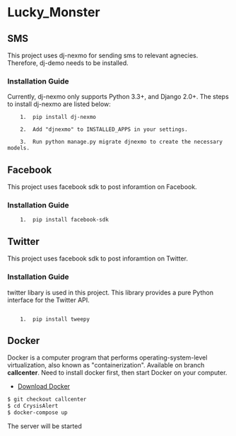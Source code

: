 # Lucky_Monster
## SMS
This project uses dj-nexmo for sending sms to relevant agnecies. Therefore, dj-demo needs to be installed.
### Installation Guide
Currently, dj-nexmo only supports Python 3.3+, and Django 2.0+. The steps to install dj-nexmo are listed below:
```
	1.	pip install dj-nexmo
	
	2.	Add "djnexmo" to INSTALLED_APPS in your settings.
	
	3.	Run python manage.py migrate djnexmo to create the necessary models.
```

## Facebook
This project uses facebook sdk to post inforamtion on  Facebook.
### Installation Guide
```
	1.	pip install facebook-sdk
```

## Twitter
This project uses facebook sdk to post inforamtion on  Twitter.
### Installation Guide
twitter libary is used in this project. This library provides a pure Python interface for the Twitter API.
```

	1.	pip install tweepy
```

## Docker
Docker is a computer program that performs operating-system-level virtualization, also known as "containerization".
Available on branch **callcenter**.
Need to install docker first, then start Docker on your computer.
- [Download Docker](https://www.docker.com/get-started)

```bash
$ git checkout callcenter
$ cd CrysisAlert
$ docker-compose up
```
The server will be started
